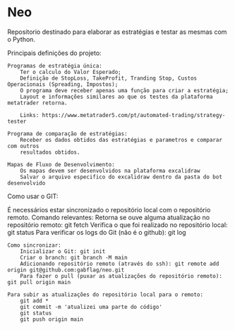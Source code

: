 # Neo

Repositorio destinado para elaborar as estratégias e testar as mesmas com o Python.

Principais definições do projeto:

    Programas de estratégia única:
        Ter o calculo do Valor Esperado;
        Definição de StopLoss, TakeProfit, Tranding Stop, Custos Operacionais (Spreading, Impostos);
        O programa deve receber apenas uma função para criar a estratégia;
        Layout e informações similares ao que os testes da plataforma metatrader retorna.

        Links: https://www.metatrader5.com/pt/automated-trading/strategy-tester
    
    Programa de comparação de estratégias:
        Receber os dados obtidos das estratégias e parametros e comparar com outros
        resultados obtidos.

    Mapas de Fluxo de Desenvolvimento:
        Os mapas devem ser desenvolvidos na plataforma excalidraw
        Salvar o arquivo especifico do excalidraw dentro da pasta do bot desenvolvido




Como usar o GIT:

É necessários estar sincronizado o repositório local com o repositório remoto. Comando relevantes:
    Retorna se ouve alguma atualização no repositório remoto: git fetch
    Verifica o que foi realizado no repositório local: git status
    Para verificar os logs do Git (não é o github): git log 

    Como sincronizar:
        Inicializar o Git: git init
        Criar o branch: git branch -M main
        Adicionando repositório remoto (através do ssh): git remote add origin git@github.com:gabflag/neo.git
        Para fazer o pull (puxar as atualizações do repositório remoto): git pull origin main
    
    Para subir as atualizações do repositório local para o remoto:
        git add *
        git commit -m 'atualizei uma parte do código'
        git status
        git push origin main